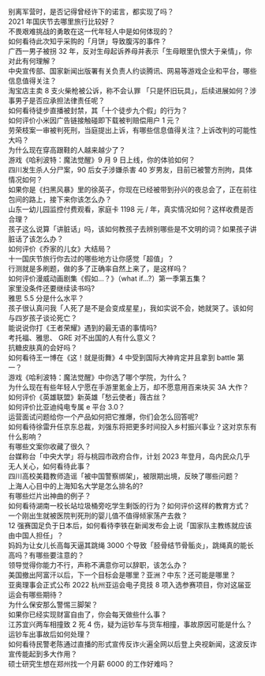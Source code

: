 别离军营时，是否记得曾经许下的诺言，都实现了吗？  
2021 年国庆节去哪里旅行比较好？  
不畏艰难挑战的勇敢在这一代年轻人中是如何体现的？  
如何看待此次知乎采购的「月饼」导致腹泻的事件？  
广西一男子被拐 32 年，反对生母起诉养母并表示「生母眼里仇恨大于亲情」，你对此有何理解？  
中央宣传部、国家新闻出版署有关负责人约谈腾讯、网易等游戏企业和平台，哪些信息值得关注？  
淘宝店主卖 8 支火柴枪被公诉，称不会认罪 「只是怀旧玩具」，后续进展如何？涉事男子是否应承担法律责任呢？  
如何看待徒步直播被封禁，其「十个徒步九个假」的行为？  
如何评价小米因广告链接触碰即下载被判赔偿用户 1 元？  
劳荣枝案一审被判死刑，当庭提出上诉，有哪些信息值得关注？上诉改判的可能性大吗？  
为什么现在穿高跟鞋的人越来越少了？  
游戏《哈利波特：魔法觉醒》9 月 9 日上线，你的体验如何？  
四川发生杀人分尸案，90 后女子涉嫌杀害 40 岁男友，目前已被警方刑拘，具体情况如何？  
如果你是《扫黑风暴》里的徐英子，你现在已经被带到孙兴的夜总会了，正在前往包间的路上，接下来你该怎么办？  
山东一幼儿园监控付费观看，家庭卡 1198 元 / 年，真实情况如何？这样收费是否合理？  
孩子这么说算「讲脏话」吗，该如何教孩子去辨别哪些是不文明的词？如果孩子讲脏话了该怎么办？  
如何评价《乔家的儿女》大结局？  
十一国庆节旅行你去过的哪些地方让你感觉「超值」？  
行测就是多刷题，做的多了正确率自然上来了，是这样吗？  
如何评价漫威动画剧集《假如…？》（what if...?）第一季第五集？  
家里没条件还要继续读书吗?  
雅思 5.5 分是什么水平？  
孩子很认真问我「人死了是不是会变成星星」，我如实说不会，她就哭了。该如何与四岁孩子谈论死亡？  
能说说你打《王者荣耀》遇到的最无语的事情吗?  
考托福、雅思、 GRE 对不出国的人有什么意义？  
抗糖皮肤真的会好吗？  
如何看待王一博在《这！就是街舞》4 中受到国际大神肯定并且拿到 battle 第一？  
游戏《哈利波特：魔法觉醒》中你选了哪个学院，为什么？  
为什么现在有些年轻人宁愿在手游里氪金上万，却不愿意用百来块买 3A 大作？  
如何评价《英雄联盟》新英雄「愁云使者」薇古丝？  
如何评价比亚迪纯电专属 e 平台 3.0？  
运营面试问题给你一个产品如何把它推爆，你们会怎么回答呢?  
如何看待徐雷升任京东总裁，刘强东将把更多时间投入乡村振兴事业？这对京东有什么影响？  
有哪些文案你收藏了很久？  
台媒称台「中央大学」将与桃园市政府合作，计划 2023 年登月，岛内民众几乎无人关心，如何看待此事？  
四川高校美籍教师造谣「被中国警察绑架」，被限期出境，反映了哪些问题？  
上海人心目中的上海知名大学是怎么排名的?  
有哪些烂片出神曲的例子？  
如何看待湖南一校长站垃圾桶旁吃学生剩饭的行为？如何评价这样的教育方式？  
一个刚出生就被医院判死刑的婴儿值不值得倾家荡产去救？  
12 强赛国足负于日本后，如何看待李铁在新闻发布会上说「国家队主教练就应该由中国人担任」？  
妈妈为让女儿长高每天逼其跳绳 3000 个导致「胫骨结节骨骺炎」，跳绳真的能长高吗？有哪些要注意的？  
领导觉得你能力不行，声称不满意你可以辞职，该怎么办？  
美国撤出阿富汗以后，下一个目标会是哪里？亚洲？中东？还可能是哪里？  
亚奥理事会正式公布 2022 杭州亚运会电子竞技 8 项入选参赛项目，你对这届亚运会有哪些期待？  
为什么保安那么警惕三脚架？  
如果你已经实现财富自由了，你会每天做些什么事？  
江苏宜兴两车相撞致 2 死 4 伤，疑为运钞车与货车相撞，事故原因可能是什么？运钞车出事故后如何处理？  
如何看待民警老陈通过直播的形式宣传反诈火遍全网以后登上央视新闻，这波反诈宣传能起到多大作用？  
硕士研究生想在郑州找一个月薪 6000 的工作好难吗？  
